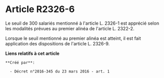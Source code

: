 # Article R2326-6

Le seuil de 300 salariés mentionné à l'article L. 2326-1 est apprécié selon les modalités prévues au premier alinéa de
l'article L. 2322-2. 

Lorsque le seuil mentionné au premier alinéa est atteint, il est fait application des dispositions de l'article L. 2326-9.

**Liens relatifs à cet article**

	**Créé par**:

	  - Décret n°2016-345 du 23 mars 2016 - art. 1
